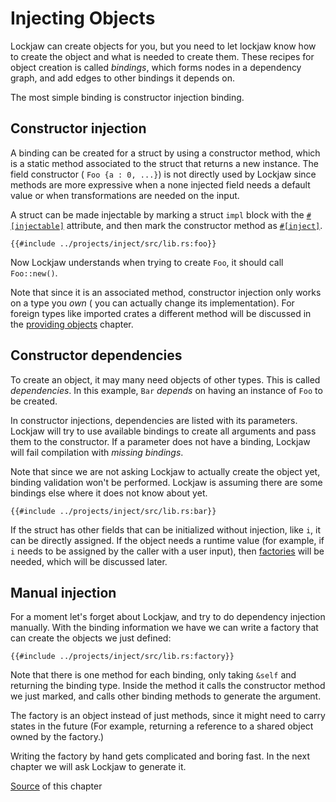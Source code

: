 # Injecting Objects

Lockjaw can create objects for you, but you need to let lockjaw know how to create the object and
what is needed to create them. These recipes for object creation is called *bindings*, which forms
nodes in a dependency graph, and add edges to other bindings it depends on.

The most simple binding is constructor injection binding.

## Constructor injection

A binding can be created for a struct by using a constructor method, which is a static method
associated to the struct that returns a new instance. The field constructor ( `Foo {a : 0, ...}`) is
not directly used by Lockjaw since methods are more expressive when a none injected field needs a
default value or when transformations are needed on the input.

A struct can be made injectable by marking a struct `impl` block with
the [`#[injectable]`](https://docs.rs/lockjaw/0.2.0/lockjaw/attr.injectable.html) attribute, and
then mark the constructor method
as [`#[inject]`](https://docs.rs/lockjaw/0.2.0/lockjaw/injectable_attributes/attr.inject.html).

```rust,no_run,noplayground
{{#include ../projects/inject/src/lib.rs:foo}}
```

Now Lockjaw understands when trying to create `Foo`, it should call `Foo::new()`.

Note that since it is an associated method, constructor injection only works on a type you *own* (
you can actually change its implementation). For foreign types like imported crates a different
method will be discussed in the [providing objects](provides.md) chapter.

## Constructor dependencies

To create an object, it may many need objects of other types. This is called *dependencies*. In this
example, `Bar` *depends* on having an instance of `Foo` to be created.

In constructor injections, dependencies are listed with its parameters. Lockjaw will try to use
available bindings to create all arguments and pass them to the constructor. If a parameter does not
have a binding, Lockjaw will fail compilation with *missing bindings*.

Note that since we are not asking Lockjaw to actually create the object yet, binding validation
won't be performed. Lockjaw is assuming there are some bindings else where it does not know about
yet.

```rust,no_run,noplayground
{{#include ../projects/inject/src/lib.rs:bar}}
```

If the struct has other fields that can be initialized without injection, like `i`, it can be
directly assigned. If the object needs a runtime value (for example, if `i` needs to be assigned by
the caller with a user input), then [factories](factory.md) will be needed, which will be discussed
later.

## Manual injection

For a moment let's forget about Lockjaw, and try to do dependency injection manually. With the
binding information we have we can write a factory that can create the objects we just defined:

```rust,no_run,noplayground
{{#include ../projects/inject/src/lib.rs:factory}}
```

Note that there is one method for each binding, only taking `&self` and returning the binding type.
Inside the method it calls the constructor method we just marked, and calls other binding methods to
generate the argument.

The factory is an object instead of just methods, since it might need to carry states in the future
(For example, returning a reference to a shared object owned by the factory.)

Writing the factory by hand gets complicated and boring fast. In the next chapter we will ask
Lockjaw to generate it.

[Source](https://github.com/azureblaze/lockjaw/tree/main/userguide/projects/inject/) of this chapter